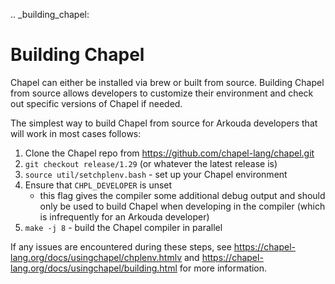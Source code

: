 .. _building_chapel:

Building Chapel
===============

Chapel can either be installed via brew or built from source.
Building Chapel from source allows developers to customize their
environment and check out specific versions of Chapel if needed.

The simplest way to build Chapel from source for Arkouda
developers that will work in most cases follows:

1. Clone the Chapel repo from https://github.com/chapel-lang/chapel.git
2. `git checkout release/1.29` (or whatever the latest release is)
3. `source util/setchplenv.bash` - set up your Chapel environment
4. Ensure that `CHPL_DEVELOPER` is unset
    - this flag gives the compiler some additional debug output and should only be used to build Chapel when developing in the compiler (which is infrequently for an Arkouda developer)
5. `make -j 8` - build the Chapel compiler in parallel

If any issues are encountered during these steps, see https://chapel-lang.org/docs/usingchapel/chplenv.htmlv and https://chapel-lang.org/docs/usingchapel/building.html for more information.
